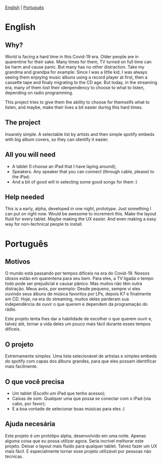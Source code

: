 [English](#english) | [Português](#português)

# English

## Why?
World is facing a hard time in this Covid-19 era. Older people are in quarentine for their sake. Many times for them, TV turned on full time can be harm and cause panic. But many has no other distraction. Take my grandma and grandpa for example: Since I was a little kid, I was always seeing them enjoying music albuns using a record player at first, then a cassette tape and finaly migrating to the CD age. But today, in the streaming era, many of them lost their idenpendency to choose to what to listen, depending on radio programming.  

This project tries to give them the ability to choose for themselfs what to listen, and maybe, make their lives a bit easier during this hard times. 

## The project
Insanely simple. A selectable list by artists and then simple spotify embeds with big album covers, so they can identify it easier. 

## All you will need
* A tablet (I choose an iPad that I have laying around);
* Speakers. Any speaker that you can connect (through cable, please) to the iPad;
* And a bit of good will in selecting some good songs for them :)

## Help needed
This is a early, alpha, developed in one night, prototype. Just something I can put on right now. Would be awesome to increment this. Make the layout fluid for every tablet. Maybe making the UX easier. And even making a easy way for non-technical people to install. 

# Português

## Motivos
O mundo está passando por tempos difíceis na era do Covid-19. Nossos idosos estão em quarentena para seu bem. Para eles, a TV ligada o tempo todo pode ser prejudicial e causar pânico. Mas muitos não têm outra distração. Meus avós, por exemplo: Desde pequeno, sempre vi eles ouvindo seus álbuns de música favoritos por LPs, depois K7 e finalmente em CD. Hoje, na era do streaming, muitos deles perderam sua independência de ouvir o que querem e dependem da programação do rádio. 

Este projeto tenta lhes dar a habilidade de escolher o que querem ouvir e, talvez até, tornar a vida deles um pouco mais fácil durante esses tempos difíceis.

## O projeto
Extremamente simples. Uma lista selecionável de artistas e simples embeds do spotify com capas dos álbuns grandes, para que eles possam identificar mais facilmente.

## O que você precisa
* Um tablet (Escolhi um iPad que tenho acesso);
* Caixas de som. Qualquer uma que possa se conectar com o iPad (via cabo, por favor);
* E a boa vontade de selecionar boas músicas para eles :)

## Ajuda necesária
Este projeto é um protótipo alpha, desenvolvido em uma noite. Apenas alguma coisa que eu possa utilizar agora. Seria incrível melhorar este projeto. Deixar o layout mais fluído para qualquer tablet. Talvez fazer um UX mais fácil. E especialmente tornar esse projeto utilizável por pessoas não técnicas.
